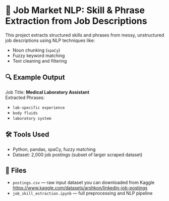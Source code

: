 # 🧠 Job Market NLP: Skill & Phrase Extraction from Job Descriptions

This project extracts structured skills and phrases from messy, unstructured job descriptions using NLP techniques like:
- Noun chunking (`spaCy`)
- Fuzzy keyword matching
- Text cleaning and filtering

## 🔍 Example Output
Job Title: **Medical Laboratory Assistant**  
Extracted Phrases:
- `lab-specific experience`
- `body fluids`
- `laboratory system`

## 🛠️ Tools Used
- Python, pandas, spaCy, fuzzy matching
- Dataset: 2,000 job postings (subset of larger scraped dataset)


## 📁 Files
- `postings.csv` — raw input dataset you can downloaded from Kaggle https://www.kaggle.com/datasets/arshkon/linkedin-job-postings
- `job_skill_extraction.ipynb` — full preprocessing and NLP pipeline

